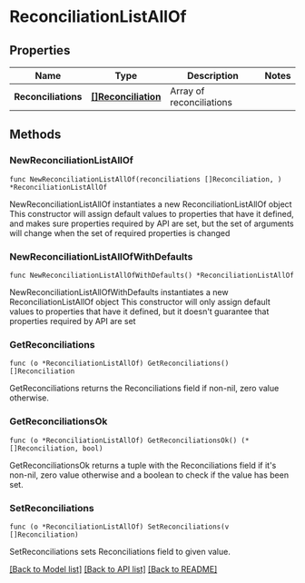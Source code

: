 # ReconciliationListAllOf

## Properties

Name | Type | Description | Notes
------------ | ------------- | ------------- | -------------
**Reconciliations** | [**[]Reconciliation**](Reconciliation.md) | Array of reconciliations | 

## Methods

### NewReconciliationListAllOf

`func NewReconciliationListAllOf(reconciliations []Reconciliation, ) *ReconciliationListAllOf`

NewReconciliationListAllOf instantiates a new ReconciliationListAllOf object
This constructor will assign default values to properties that have it defined,
and makes sure properties required by API are set, but the set of arguments
will change when the set of required properties is changed

### NewReconciliationListAllOfWithDefaults

`func NewReconciliationListAllOfWithDefaults() *ReconciliationListAllOf`

NewReconciliationListAllOfWithDefaults instantiates a new ReconciliationListAllOf object
This constructor will only assign default values to properties that have it defined,
but it doesn't guarantee that properties required by API are set

### GetReconciliations

`func (o *ReconciliationListAllOf) GetReconciliations() []Reconciliation`

GetReconciliations returns the Reconciliations field if non-nil, zero value otherwise.

### GetReconciliationsOk

`func (o *ReconciliationListAllOf) GetReconciliationsOk() (*[]Reconciliation, bool)`

GetReconciliationsOk returns a tuple with the Reconciliations field if it's non-nil, zero value otherwise
and a boolean to check if the value has been set.

### SetReconciliations

`func (o *ReconciliationListAllOf) SetReconciliations(v []Reconciliation)`

SetReconciliations sets Reconciliations field to given value.



[[Back to Model list]](../../README.md#documentation-for-models) [[Back to API list]](../../README.md#documentation-for-api-endpoints) [[Back to README]](../../README.md)


